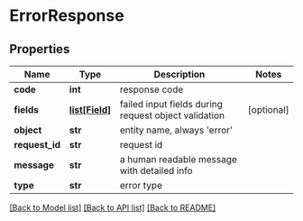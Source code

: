 # ErrorResponse

## Properties
Name | Type | Description | Notes
------------ | ------------- | ------------- | -------------
**code** | **int** | response code | 
**fields** | [**list[Field]**](Field.md) | failed input fields during request object validation | [optional] 
**object** | **str** | entity name, always &#39;error&#39; | 
**request_id** | **str** | request id | 
**message** | **str** | a human readable message with detailed info | 
**type** | **str** | error type | 

[[Back to Model list]](../README.md#documentation-for-models) [[Back to API list]](../README.md#documentation-for-api-endpoints) [[Back to README]](../README.md)


